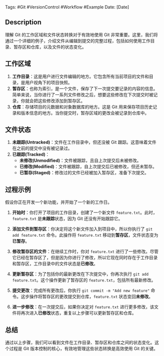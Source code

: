 Tags: #Git #VersionControl #Workflow #Example Date: [Date]

## Description

理解 Git 的工作区域和文件状态转换对于有效地使用 Git 非常重要。这里，我们将通过一个详细的例子，介绍文件从编辑到提交的完整过程，包括如何使用工作目录、暂存区和仓库，以及文件的状态变化。

## 工作区域

1. **工作目录**：这是用户进行文件编辑的地方。它包含所有当前项目的文件和目录，是用户视角下的项目快照。
2. **暂存区**：也称为索引，是一个文件，保存了下一次提交要记录的内容的信息。简单来说，当你进行了一系列文件修改之后，想要这些修改在下次提交时被记录，你就会把这些修改添加到暂存区。
3. **仓库**：存储项目的元数据和对象数据库的地方。这是 Git 用来保存项目历史记录和版本信息的地方。当你提交时，暂存区域的更改会被记录到仓库中。

## 文件状态

1. **未跟踪(Untracked)**：文件在工作目录中，但还没被 Git 跟踪。这意味着文件在之前的提交中没有被记录过。
2. **已跟踪(Tracked)**：
    - **未修改(Unmodified)**：文件被跟踪，且自上次提交后未被修改。
    - **已修改(Modified)**：文件被跟踪，自上次提交后已被修改，但还未暂存。
    - **已暂存(Staged)**：修改过的文件已经被加入暂存区，准备下次提交。
## 过程示例

假设你正在开发一个新功能，并开始了一个新的工作日。

1. **开始时**：你打开了项目的工作目录，创建了一个新文件 `feature.txt`。此时，`feature.txt` 是**未跟踪**状态，因为 Git 还没有开始跟踪它。
    
2. **添加文件到暂存区**：你决定将这个新文件加入到项目中，所以你执行了 `git add feature.txt` 命令。此操作将 `feature.txt` 移动到**暂存区**，文件状态变为**已暂存**。
    
3. **修改暂存区的文件**：在继续工作时，你对 `feature.txt` 进行了一些修改。尽管它已经在暂存区了，但是因为你进行了修改，所以它现在同时存在于工作目录和暂存区，工作目录中的文件状态是**已修改**。
    
4. **更新暂存区**：为了包括你的最新更改在下次提交中，你再次执行 `git add feature.txt`。这个操作更新了暂存区的 `feature.txt`，包括所有最新修改。
    
5. **提交更改**：完成所有更改后，你执行 `git commit -m "Add new feature"` 命令。这步操作将暂存区的更改提交到仓库，`feature.txt` 状态变回**未修改**。
    
6. **进一步修改**：在一次提交后，如果你决定对 `feature.txt` 进行更多修改，该文件将再次进入**已修改**状态，重复以上步骤可以更新暂存区和仓库。
    

## 总结

通过以上步骤，我们可以看到文件在工作目录、暂存区和仓库之间的状态变化。这个过程是 Git 版本控制的核心，有效地管理这些状态转换是高效使用 Git 的关键。